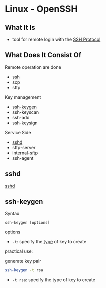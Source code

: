 # Linux - OpenSSH

## What It Is

- tool for remote login with the [SSH Protocol](computer-network-ssh.md)

## What Does It Consist Of

Remote operation are done

- [ssh](#ssh)
- scp
- sftp

Key management

- [ssh-keygen](#)
- ssh-keyscan
- ssh-add
- ssh-keysign

Service Side

- [sshd](#sshd)
- sftp-server
- internal-sftp
- ssh-agent

## sshd

[sshd](linux-openssh-sshd.md)

## ssh-keygen

Syntax

`ssh-keygen [options]`

options

- `-t`: specify the [type](/sorted/Network/computer-network-ssh.md#key-pair) of key to create

practical use:

generate key pair

```sh
ssh-keygen -t rsa
```

- `-t rsa`: specify the type of key to create



